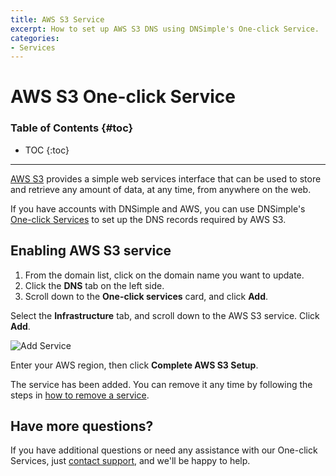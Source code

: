 ```yaml
---
title: AWS S3 Service
excerpt: How to set up AWS S3 DNS using DNSimple's One-click Service.
categories:
- Services
---
```


# AWS S3 One-click Service

### Table of Contents {#toc}

* TOC
{:toc}

---

[AWS S3](http://aws.amazon.com/s3/) provides a simple web services interface that can be used to store and retrieve any amount of data, at any time, from anywhere on the web. 

If you have accounts with DNSimple and AWS, you can use DNSimple's [One-click Services](/categories/services/) to set up the DNS records required by AWS S3.


## Enabling AWS S3 service

1. From the domain list, click on the domain name you want to update.
2. Click the **DNS** tab on the left side.
3. Scroll down to the **One-click services** card, and click **Add**.

 <!--- needs screenshot -->

Select the **Infrastructure** tab, and scroll down to the AWS S3 service. Click **Add**.

![Add Service](/files/services-amazon-s3.png)

Enter your AWS region, then click **Complete AWS S3 Setup**.

The service has been added. You can remove it any time by following the steps in [how to remove a service](/articles/services/#removing-services).

## Have more questions? 

If you have additional questions or need any assistance with our One-click Services, just [contact support](https://dnsimple.com/feedback), and we'll be happy to help. 
